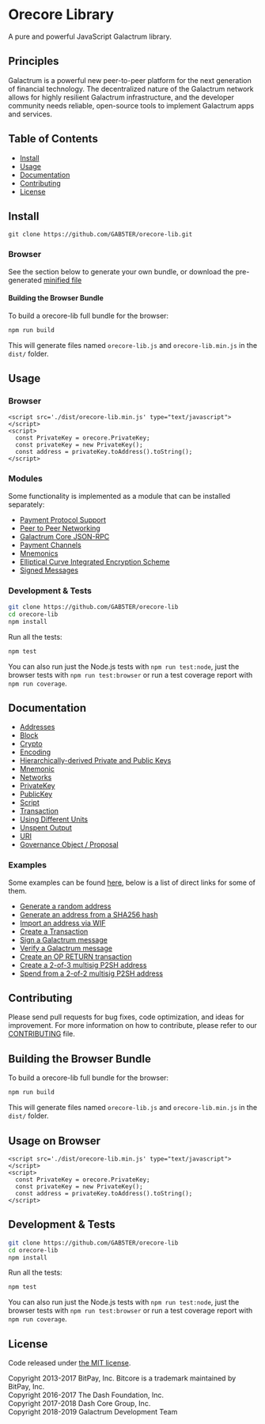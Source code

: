 Orecore Library
================


A pure and powerful JavaScript Galactrum library.

## Principles

Galactrum is a powerful new peer-to-peer platform for the next generation of financial technology. The decentralized nature of the Galactrum network allows for highly resilient Galactrum infrastructure, and the developer community needs reliable, open-source tools to implement Galactrum apps and services.

## Table of Contents
- [Install](#install)
- [Usage](#usage)
- [Documentation](#documentation)
- [Contributing](#contributing)
- [License](#license)

## Install

```
git clone https://github.com/GAB5TER/orecore-lib.git
```

### Browser

See the section below to generate your own bundle, or download the pre-generated [minified file](dist/orecore-lib.min.js)

#### Building the Browser Bundle

To build a orecore-lib full bundle for the browser:

```sh
npm run build
```

This will generate files named `orecore-lib.js` and `orecore-lib.min.js` in the `dist/` folder.

## Usage

### Browser

```
<script src='./dist/orecore-lib.min.js' type="text/javascript"></script>
<script>
  const PrivateKey = orecore.PrivateKey;
  const privateKey = new PrivateKey();
  const address = privateKey.toAddress().toString();
</script>
```

### Modules

Some functionality is implemented as a module that can be installed separately:

* [Payment Protocol Support](https://github.com/GAB5TER/orecore-payment-protocol)
* [Peer to Peer Networking](https://github.com/GAB5TER/orecore-p2p)
* [Galactrum Core JSON-RPC](https://github.com/GAB5TER/galactrumd-rpc)
* [Payment Channels](https://github.com/GAB5TER/orecore-channel)
* [Mnemonics](https://github.com/GAB5TER/orecore-mnemonic)
* [Elliptical Curve Integrated Encryption Scheme](https://github.com/GAB5TER/orecore-ecies)
* [Signed Messages](https://github.com/GAB5TER/orecore-message)

### Development & Tests

```sh
git clone https://github.com/GAB5TER/orecore-lib
cd orecore-lib
npm install
```

Run all the tests:

```sh
npm test
```

You can also run just the Node.js tests with `npm run test:node`, just the browser tests with `npm run test:browser` or run a test coverage report with `npm run coverage`.

## Documentation

* [Addresses](docs/address.md)
* [Block](docs/block.md)
* [Crypto](docs/crypto.md)
* [Encoding](docs/encoding.md)
* [Hierarchically-derived Private and Public Keys](docs/hierarchical.md)
* [Mnemonic](docs/mnemonic.md)
* [Networks](docs/networks.md)
* [PrivateKey](docs/privatekey.md)
* [PublicKey](docs/publickey.md)
* [Script](docs/script.md)
* [Transaction](docs/transaction.md)
* [Using Different Units](docs/unit.md)
* [Unspent Output](docs/unspentoutput.md)
* [URI](docs/uri.md)
* [Governance Object / Proposal](docs/govobject/govobject.md)

### Examples

Some examples can be found [here](docs/examples.md), below is a list of direct links for some of them.

* [Generate a random address](docs/examples.md#generate-a-random-address)
* [Generate an address from a SHA256 hash](docs/examples.md#generate-a-address-from-a-sha256-hash)
* [Import an address via WIF](docs/examples.md#import-an-address-via-wif)
* [Create a Transaction](docs/examples.md#create-a-transaction)
* [Sign a Galactrum message](docs/examples.md#sign-a-galactrum-message)
* [Verify a Galactrum message](docs/examples.md#verify-a-galactrum-message)
* [Create an OP RETURN transaction](docs/examples.md#create-an-op-return-transaction)
* [Create a 2-of-3 multisig P2SH address](docs/examples.md#create-a-2-of-3-multisig-p2sh-address)
* [Spend from a 2-of-2 multisig P2SH address](docs/examples.md#spend-from-a-2-of-2-multisig-p2sh-address)

## Contributing

Please send pull requests for bug fixes, code optimization, and ideas for improvement. For more information on how to contribute, please refer to our [CONTRIBUTING](https://github.com/GAB5TER/orecore-lib/blob/master/CONTRIBUTING.md) file.

## Building the Browser Bundle

To build a orecore-lib full bundle for the browser:

```sh
npm run build
```

This will generate files named `orecore-lib.js` and `orecore-lib.min.js` in the `dist/` folder.

## Usage on Browser

```
<script src='./dist/orecore-lib.min.js' type="text/javascript"></script>
<script>
  const PrivateKey = orecore.PrivateKey;
  const privateKey = new PrivateKey();
  const address = privateKey.toAddress().toString();
</script>
```

## Development & Tests

```sh
git clone https://github.com/GAB5TER/orecore-lib
cd orecore-lib
npm install
```

Run all the tests:

```sh
npm test
```

You can also run just the Node.js tests with `npm run test:node`, just the browser tests with `npm run test:browser`
or run a test coverage report with `npm run coverage`.

## License

Code released under [the MIT license](LICENSE).

Copyright 2013-2017 BitPay, Inc. Bitcore is a trademark maintained by BitPay, Inc.  
Copyright 2016-2017 The Dash Foundation, Inc.  
Copyright 2017-2018 Dash Core Group, Inc.  
Copyright 2018-2019 Galactrum Development Team
